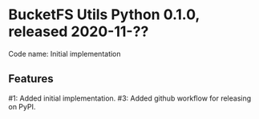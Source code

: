 # BucketFS Utils Python 0.1.0, released 2020-11-??

Code name: Initial implementation

## Features

#1: Added initial implementation.
#3: Added github workflow for releasing on PyPI.
